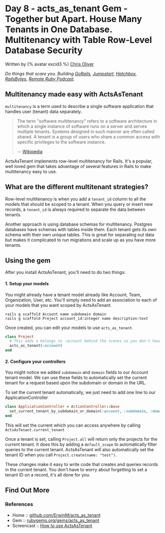 # Day 8 - acts_as_tenant Gem - Together but Apart. House Many Tenants in One Database. Multitenancy with Table Row-Level Database Security


Written by {% avatar excid3 %} [Chris Oliver](https://github.com/excid3)

_Do things that scare you. Building [GoRails](http://GoRails.com), [Jumpstart](http://JumpstartRails.com), [Hatchbox](http://Hatchbox.io), [RailsBytes](http://RailsBytes.com), [Remote Ruby Podcast](https://remoteruby.transistor.fm/)._



## Multitenancy made easy with ActsAsTenant

`multitenancy` is a term used to describe a single software application that handles user (tenant) data separately.

> The term "software multitenancy" refers to a software architecture in which a single instance of software runs on a server and serves multiple tenants. Systems designed in such manner are often called shared. A tenant is a group of users who share a common access with specific privileges to the software instance.
>
> -- [Wikipedia](https://en.wikipedia.org/wiki/Multitenancy)

ActsAsTenant implements row-level multitenancy for Rails. It's a popular, well loved gem that takes advantage of several features in Rails to make multitenancy easy to use.

## What are the different multitenant strategies?

Row-level multitenancy is when you add a `tenant_id` column to all the models that should be scoped to a tenant. When you query or insert new records, a `tenant_id` is always required to separate the data between tenants.

Another approach is using database schemas for multitenancy. Postgres databases have schemas with tables inside them. Each tenant gets its own schema with their own unique tables. This is great for separating out data but makes it complicated to run migrations and scale up as you have more tenants.

## Using the gem

After you install ActsAsTenant, you'll need to do two things:

#### 1. Setup your models

You might already have a tenant model already like Account, Team, Organization, User, etc. You'll simply need to add an association to each of your models that you want scoped by ActsAsTenant.

```shell
rails g scaffold Account name subdomain domain
rails g scaffold Project account_id:integer name description:text
```

Once created, you can edit your models to use `acts_as_tenant`.

```ruby
class Project
  # This adds a belongs_to :account behind the scenes so you don't have to
  acts_as_tenant(:account)
end
```

#### 2. Configure your controllers

You might notice we added `subdomain` and `domain` fields to our Account tenant model. We can use these fields to automatically set the current tenant for a request based upon the subdomain or domain in the URL.

To set the current tenant automatically, we just need to add one line to our ApplicationController

```ruby
class ApplicationController < ActionController::Base
  set_current_tenant_by_subdomain_or_domain(:account, :subdomain, :domain)
end
```

This will set the current which you can access anywhere by calling `ActsAsTenant.current_tenant`

Once a tenant is set, calling `Project.all` will return only the projects for the current tenant. It does this by adding a `default_scope` to automatically filter queries to the current tenant. ActsAsTenant will also automatically set the tenant ID when you call `Project.create(name: "test")`.

These changes make it easy to write code that creates and queries records in the current tenant. You don't have to worry about forgetting to set a tenant ID on a record, it's all done for you.

## Find Out More

### References

- Home :: [github.com/ErwinM/acts_as_tenant](https://github.com/ErwinM/acts_as_tenant)
- Gem :: [rubygems.org/gems/acts_as_tenant](https://rubygems.org/gems/acts_as_tenant)
- Screencast :: [How to use ActsAsTenant](https://www.youtube.com/watch?v=BIyxM9f8Jus)
